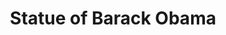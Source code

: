 ---
pid: ls59
title: Statue of Barack Obama
location_transcription: unsure
coordinates: "[-75.170613537763, 39.957846146574]"
zipcode: '19146'
gen_neighborhood: South Philadelphia
neighborhood: Graduate Hospital,Naval Square,Southwest Center City
outside_phl: 
age: 
age_range: 
instagram: 
image_file_name: ls_59.jpg
proposal_transcription: 
topic: Person,Politics
topic_summary: 0, 0
type: Sculpture Statue
keywords_other: 
credit: 
image_labels: 
twitter: 
facebook: 
permalink: "/monuments/ls59/"
layout: item-page
---